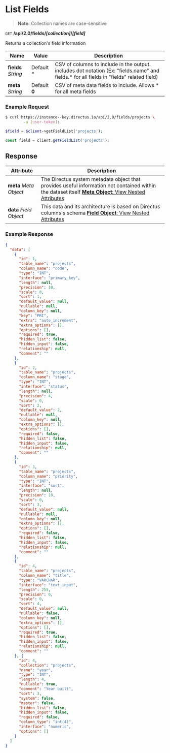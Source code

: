 # List Fields

> **Note:** Collection names are case-sensitive

<span class="request">`GET` **/api/2.0/fields/_[collection]_/_[field]_**</span>

<span class="description">Returns a collection's field information</span>

<span class="arguments">Name</span> | Value | Description
--------------|--------------- | ----------------------
**fields**  _String_ |  <span class="default">Default *</span>  |  CSV of columns to include in the output. includes dot notation (Ex: "fields.name" and fields.* for all fields in "fields" related field)
**meta**  _String_ |  <span class="default">Default **0**</span>  |  CSV of meta data fields to include. Allows * for all meta fields

### Example Request

```bash
$ curl https://instance--key.directus.io/api/2.0/fields/projects \
        -u [user-token]:
```

```php
$field = $client->getFieldList('projects');
```

```javascript
const field = client.getFieldList('projects');
```

## Response

<span class="attributes">Attribute</span> | Description
---------|------------
**meta** _Meta Object_ | The Directus system metadata object that provides useful information not contained within the dataset itself [**Meta Object**: View Nested Attributes](/overview/objects-model.md#meta-object)
**data** _Field Object_ | <span class="custom">This data and its architecture is based on Directus columns's schema</span> [**Field Object**: View Nested Attributes](/overview/objects-model.md#field-object)

### Example Response

```json
{
  "data": [
    {
      "id": 1,
      "table_name": "projects",
      "column_name": "code",
      "type": "INT",
      "interface": "primary_key",
      "length": null,
      "precision": 10,
      "scale": 0,
      "sort": 1,
      "default_value": null,
      "nullable": null,
      "column_key": null,
      "key": "PRI",
      "extra": "auto_increment",
      "extra_options": [],
      "options": [],
      "required": true,
      "hidden_list": false,
      "hidden_input": false,
      "relationship": null,
      "comment": ""
    },
    {
      "id": 2,
      "table_name": "projects",
      "column_name": "stage",
      "type": "INT",
      "interface": "status",
      "length": null,
      "precision": 4,
      "scale": 0,
      "sort": 2,
      "default_value": 2,
      "nullable": null,
      "column_key": null,
      "extra_options": [],
      "options": [],
      "required": false,
      "hidden_list": false,
      "hidden_input": false,
      "relationship": null,
      "comment": ""
    },
    {
      "id": 3,
      "table_name": "projects",
      "column_name": "priority",
      "type": "INT",
      "interface": "sort",
      "length": null,
      "precision": 10,
      "scale": 0,
      "sort": 3,
      "default_value": null,
      "nullable": null,
      "column_key": null,
      "extra_options": [],
      "options": [],
      "required": false,
      "hidden_list": false,
      "hidden_input": false,
      "relationship": null,
      "comment": ""
    },
    {
      "id": 4,
      "table_name": "projects",
      "column_name": "title",
      "type": "VARCHAR",
      "interface": "text_input",
      "length": 255,
      "precision": 0,
      "scale": 0,
      "sort": 4,
      "default_value": null,
      "nullable": false,
      "column_key": null,
      "extra_options": [],
      "options": [],
      "required": true,
      "hidden_list": false,
      "hidden_input": false,
      "relationship": null,
      "comment": ""
    }, {
      "id": 4,
      "collection": "projects",
      "name": "year",
      "type": "INT",
      "length": 4,
      "nullable": true,
      "comment": "Year built",
      "sort": 3,
      "system": false,
      "master": false,
      "hidden_list": false,
      "hidden_input": false,
      "required": false,
      "column_type": "int(4)",
      "interface": "numeric",
      "options": []
    }
  ]
}
```
